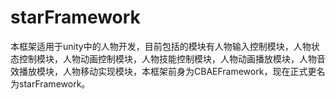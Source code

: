 # starFramework
本框架适用于unity中的人物开发，目前包括的模块有人物输入控制模块，人物状态控制模块，人物动画控制模块，人物技能控制模块，人物动画播放模块，人物音效播放模块，人物移动实现模块，本框架前身为CBAEFramework，现在正式更名为starFramework。
